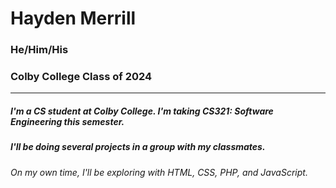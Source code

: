 <h1>Hayden Merrill</h1>
<h3>He/Him/His</h3>
<h3>Colby College Class of 2024</h3>

<hr/>

##### I'm a CS student at Colby College. I'm taking CS321: Software Engineering this semester.
##### I'll be doing several projects in a group with my classmates.

###### On my own time, I'll be exploring with HTML, CSS, PHP, and JavaScript.
